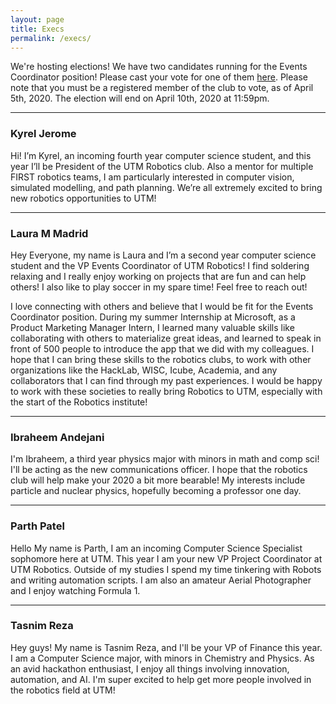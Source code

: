 ```yaml
---
layout: page
title: Execs
permalink: /execs/
---
```


<div align="left">
  <p>We're hosting elections! We have two candidates running for the Events Coordinator position! Please cast your vote for one of them <a href="https://forms.gle/C9B4moqgK1diT9T6A">here</a>. Please note that you must be a registered member of the club to vote, as of April 5th, 2020. The election will end on April 10th, 2020 at 11:59pm. </p>
  <hr>
  <h3>Kyrel Jerome</h3>
  <p> Hi! I’m Kyrel, an incoming fourth year computer science student, and this year I’ll be President of the UTM Robotics club. Also a mentor for multiple FIRST robotics teams, I am particularly interested in computer vision, simulated modelling, and path planning. We’re all extremely excited to bring new robotics opportunities to UTM!</p>
  
  <hr>
  <h3>Laura M Madrid</h3>
  <p> Hey Everyone, my name is Laura and I’m a second year computer science student and the VP Events Coordinator of UTM Robotics! I find soldering relaxing and I really enjoy working on projects that are fun and can help others! I also like to play soccer in my spare time! Feel free to reach out! </p>
  
  <p> I love connecting with others and believe that I would be fit for the Events Coordinator position. During my summer Internship at Microsoft, as a Product Marketing Manager Intern, I learned many valuable skills like collaborating with others to materialize great ideas, and learned to speak in front of 500 people to introduce the app that we did with my colleagues. I hope that I can bring these skills to the robotics clubs, to work with other organizations like the HackLab, WISC, Icube, Academia, and any collaborators that I can find through my past experiences. I would be happy to work with these societies to really bring Robotics to UTM, especially with the start of the Robotics institute! </p>
  
  <hr>
  <h3>Ibraheem Andejani</h3>
  <p>I'm Ibraheem, a third year physics major with minors in math and comp sci! I'll be acting as the new communications officer. I hope that the robotics club will help make your 2020 a bit more bearable! My interests include particle and nuclear physics, hopefully becoming a professor one day.</p>
  <hr>

   <h3>Parth Patel</h3>
   <p>Hello My name is Parth, I am an incoming Computer Science Specialist sophomore here at UTM. This year I am your new VP Project Coordinator at UTM Robotics. Outside of my studies I spend my time tinkering with Robots and writing automation scripts. I am also an amateur Aerial Photographer and I enjoy watching Formula 1.</p>
   <hr>

   <h3>Tasnim Reza</h3>
   <p>Hey guys! My name is Tasnim Reza, and I'll be your VP of Finance this year. I am a Computer Science major, with minors in Chemistry and Physics. As an avid hackathon enthusiast, I enjoy all things involving innovation, automation, and AI. I'm super excited to help get more people involved in the robotics field at UTM!</p>
  
</div>
